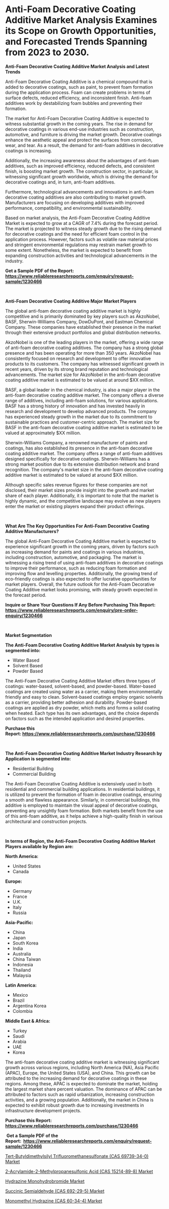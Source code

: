 <p><h1>Anti-Foam Decorative Coating Additive Market Analysis Examines its Scope on Growth Opportunities, and Forecasted Trends Spanning from 2023 to 2030.</h1></p><p><strong>Anti-Foam Decorative Coating Additive Market Analysis and Latest Trends</strong></p>
<p><p>Anti-Foam Decorative Coating Additive is a chemical compound that is added to decorative coatings, such as paint, to prevent foam formation during the application process. Foam can create problems in terms of surface defects, reduced efficiency, and inconsistent finish. Anti-foam additives work by destabilizing foam bubbles and preventing their formation.</p><p>The market for Anti-Foam Decorative Coating Additive is expected to witness substantial growth in the coming years. The rise in demand for decorative coatings in various end-use industries such as construction, automotive, and furniture is driving the market growth. Decorative coatings enhance the aesthetic appeal and protect the surfaces from corrosion, wear, and tear. As a result, the demand for anti-foam additives in decorative coatings is increasing.</p><p>Additionally, the increasing awareness about the advantages of anti-foam additives, such as improved efficiency, reduced defects, and consistent finish, is boosting market growth. The construction sector, in particular, is witnessing significant growth worldwide, which is driving the demand for decorative coatings and, in turn, anti-foam additives.</p><p>Furthermore, technological advancements and innovations in anti-foam decorative coating additives are also contributing to market growth. Manufacturers are focusing on developing additives with improved performance, compatibility, and environmental sustainability.</p><p>Based on market analysis, the Anti-Foam Decorative Coating Additive Market is expected to grow at a CAGR of 7.4% during the forecast period. The market is projected to witness steady growth due to the rising demand for decorative coatings and the need for efficient foam control in the application process. However, factors such as volatile raw material prices and stringent environmental regulations may restrain market growth to some extent. Nonetheless, the market is expected to benefit from expanding construction activities and technological advancements in the industry.</p></p>
<p><strong>Get a Sample PDF of the Report:&nbsp; <a href="https://www.reliableresearchreports.com/enquiry/request-sample/1230466">https://www.reliableresearchreports.com/enquiry/request-sample/1230466</a></strong></p>
<p>&nbsp;</p>
<p><strong>Anti-Foam Decorative Coating Additive Major Market Players</strong></p>
<p><p>The global anti-foam decorative coating additive market is highly competitive and is primarily dominated by key players such as AkzoNobel, BASF, Sherwin-Williams Company, DowDuPont, and Eastman Chemical Company. These companies have established their presence in the market through their extensive product portfolios and global distribution networks.</p><p>AkzoNobel is one of the leading players in the market, offering a wide range of anti-foam decorative coating additives. The company has a strong global presence and has been operating for more than 350 years. AkzoNobel has consistently focused on research and development to offer innovative products to its customers. The company has witnessed significant growth in recent years, driven by its strong brand reputation and technological advancements. The market size for AkzoNobel in the anti-foam decorative coating additive market is estimated to be valued at around $XX million.</p><p>BASF, a global leader in the chemical industry, is also a major player in the anti-foam decorative coating additive market. The company offers a diverse range of additives, including anti-foam solutions, for various applications. BASF has a strong history of innovation and has invested heavily in research and development to develop advanced products. The company has experienced steady growth in the market due to its commitment to sustainable practices and customer-centric approach. The market size for BASF in the anti-foam decorative coating additive market is estimated to be valued at approximately $XX million.</p><p>Sherwin-Williams Company, a renowned manufacturer of paints and coatings, has also established its presence in the anti-foam decorative coating additive market. The company offers a range of anti-foam additives designed specifically for decorative coatings. Sherwin-Williams has a strong market position due to its extensive distribution network and brand recognition. The company's market size in the anti-foam decorative coating additive market is estimated to be valued at around $XX million.</p><p>Although specific sales revenue figures for these companies are not disclosed, their market sizes provide insight into the growth and market share of each player. Additionally, it is important to note that the market is highly dynamic, and the competitive landscape may evolve as new players enter the market or existing players expand their product offerings.</p></p>
<p>&nbsp;</p>
<p><strong>What Are The Key Opportunities For Anti-Foam Decorative Coating Additive Manufacturers?</strong></p>
<p><p>The global Anti-Foam Decorative Coating Additive market is expected to experience significant growth in the coming years, driven by factors such as increasing demand for paints and coatings in various industries, including construction, automotive, and packaging. The market is witnessing a rising trend of using anti-foam additives in decorative coatings to improve their performance, such as reducing foam formation and improving flow and levelling properties. Additionally, the growing trend of eco-friendly coatings is also expected to offer lucrative opportunities for market players. Overall, the future outlook for the Anti-Foam Decorative Coating Additive market looks promising, with steady growth expected in the forecast period.</p></p>
<p><strong>Inquire or Share Your Questions If Any Before Purchasing This Report: <a href="https://www.reliableresearchreports.com/enquiry/pre-order-enquiry/1230466">https://www.reliableresearchreports.com/enquiry/pre-order-enquiry/1230466</a></strong></p>
<p>&nbsp;</p>
<p><strong>Market Segmentation</strong></p>
<p><strong>The Anti-Foam Decorative Coating Additive Market Analysis by types is segmented into:</strong></p>
<p><ul><li>Water Based</li><li>Solvent Based</li><li>Powder Based</li></ul></p>
<p><p>The Anti-Foam Decorative Coating Additive Market offers three types of coatings: water-based, solvent-based, and powder-based. Water-based coatings are created using water as a carrier, making them environmentally friendly and easy to clean. Solvent-based coatings employ organic solvents as a carrier, providing better adhesion and durability. Powder-based coatings are applied as dry powder, which melts and forms a solid coating when heated. Each type has its own advantages, and the choice depends on factors such as the intended application and desired properties.</p></p>
<p><strong>Purchase this Report:&nbsp;<a href="https://www.reliableresearchreports.com/purchase/1230466">https://www.reliableresearchreports.com/purchase/1230466</a></strong></p>
<p>&nbsp;</p>
<p><strong>The Anti-Foam Decorative Coating Additive Market Industry Research by Application is segmented into:</strong></p>
<p><ul><li>Residential Building</li><li>Commercial Building</li></ul></p>
<p><p>The Anti-Foam Decorative Coating Additive is extensively used in both residential and commercial building applications. In residential buildings, it is utilized to prevent the formation of foam in decorative coatings, ensuring a smooth and flawless appearance. Similarly, in commercial buildings, this additive is employed to maintain the visual appeal of decorative coatings, preventing any unsightly foam formation. Both markets benefit from the use of this anti-foam additive, as it helps achieve a high-quality finish in various architectural and construction projects.</p></p>
<p>&nbsp;</p>
<p><strong>In terms of Region, the Anti-Foam Decorative Coating Additive Market Players available by Region are:</strong></p>
<p>
    <p> <strong> North America: </strong>
        <ul>
            <li>United States</li>
            <li>Canada</li>
        </ul>
        </p> 
    <p> <strong> Europe: </strong>
        <ul>
            <li>Germany</li>
            <li>France</li>
            <li>U.K.</li>
            <li>Italy</li>
            <li>Russia</li>
        </ul>
        </p> 
    <p> <strong> Asia-Pacific: </strong>
        <ul>
            <li>China</li>
            <li>Japan</li>
            <li>South Korea</li>
            <li>India</li>
            <li>Australia</li>
            <li>China Taiwan</li>
            <li>Indonesia</li>
            <li>Thailand</li>
            <li>Malaysia</li>
        </ul>
        </p> 
    <p> <strong> Latin America: </strong>
        <ul>
            <li>Mexico</li>
            <li>Brazil</li>
            <li>Argentina Korea</li>
            <li>Colombia</li>
        </ul>
        </p> 
    <p> <strong> Middle East & Africa: </strong>
        <ul>
            <li>Turkey</li>
            <li>Saudi</li>
            <li>Arabia</li>
            <li>UAE</li>
            <li>Korea</li>
        </ul>
    </p>
    </p>
<p><p>The anti-foam decorative coating additive market is witnessing significant growth across various regions, including North America (NA), Asia Pacific (APAC), Europe, the United States (USA), and China. This growth can be attributed to the increasing demand for decorative coatings in these regions. Among these, APAC is expected to dominate the market, holding the largest market share percent valuation. The dominance of APAC can be attributed to factors such as rapid urbanization, increasing construction activities, and a growing population. Additionally, the market in China is expected to exhibit robust growth due to increasing investments in infrastructure development projects.</p></p>
<p><strong>Purchase this Report: <a href="https://www.reliableresearchreports.com/purchase/1230466">https://www.reliableresearchreports.com/purchase/1230466</a></strong></p>
<p>&nbsp;<strong>Get a Sample PDF of the Report:&nbsp;&nbsp;<a href="https://www.reliableresearchreports.com/enquiry/request-sample/1230466">https://www.reliableresearchreports.com/enquiry/request-sample/1230466</a></strong></p>
<p><strong></strong></p>
<p><p><a href="https://github.com/AKSHATREPORTPRIME/Market-Research-Report-List-2/blob/main/tert-butyldimethylsilyl-trifluoromethanesulfonate-cas-69739-34-0-market.md">Tert-Butyldimethylsilyl Trifluoromethanesulfonate (CAS 69739-34-0) Market</a></p><p><a href="https://github.com/lilstefpacute/Market-Research-Report-List-2/blob/main/2-acrylamide-2-methylpropanesulfonic-acid-cas-15214-89-8-market.md">2-Acrylamide-2-Methylpropanesulfonic Acid (CAS 15214-89-8) Market</a></p><p><a href="https://github.com/FassouRP/Market-Research-Report-List-2/blob/main/hydrazine-monohydrobromide-market.md">Hydrazine Monohydrobromide Market</a></p><p><a href="https://github.com/rexevange/Market-Research-Report-List-2/blob/main/succinic-semialdehyde-cas-692-29-5-market.md">Succinic Semialdehyde (CAS 692-29-5) Market</a></p><p><a href="https://github.com/Chiragrp26/Market-Research-Report-List-2/blob/main/monomethyl-hydrazine-cas-60-34-4-market.md">Monomethyl Hydrazine (CAS 60-34-4) Market</a></p></p>